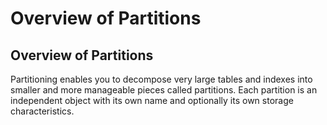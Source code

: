 # Overview of Partitions

## Overview of Partitions

Partitioning enables you to decompose very large tables and indexes into smaller and more manageable pieces called partitions. Each partition is an independent object with its own name and optionally its own storage characteristics.


























